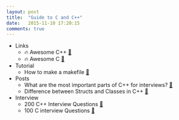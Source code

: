 ```yaml
---
layout: post
title:  "Guide to C and C++"
date:   2015-11-10 17:20:15
comments: true
---
```


- Links
    - :fire: Awesome C++ [:link:](https://github.com/fffaraz/awesome-cpp)
    - :fire: Awesome C [:link:](https://notabug.org/koz.ross/awesome-c)
- Tutorial
    - How to make a makefile [:link:](http://mrbook.org/blog/tutorials/make/)
- Posts
    - What are the most important parts of C++ for interviews? [:link:](https://www.quora.com/What-are-the-most-important-concepts-in-C-and-C++-that-should-be-learnt-and-understood-before-a-programming-interview)
    - Difference between Structs and Classes in C++ [:link:](https://en.wikipedia.org/wiki/C%2B%2B_classes#Differences_between_struct_and_classes_in_C.2B.2B)
- Interview
    - 200 C++ Interview Questions [:link:](http://www.careerride.com/C++-Interview-questions-Answer.aspx)
    - 100 C interview Questions [:link:](http://career.guru99.com/top-100-c-interview-questions-answers/)
    